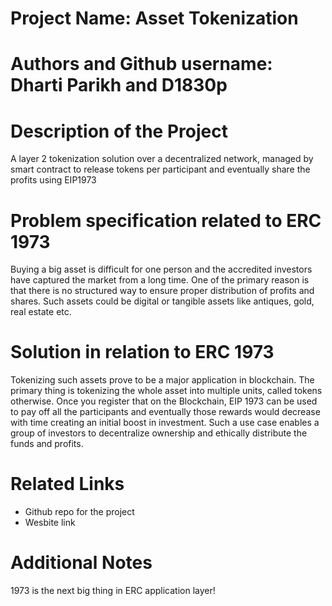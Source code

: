 # Project Name: Asset Tokenization 

# Authors and Github username: Dharti Parikh and D1830p

# Description of the Project 

A layer 2 tokenization solution over a decentralized network, managed by smart contract to release tokens per participant and eventually share the profits using EIP1973

# Problem specification related to ERC 1973

Buying a big asset is difficult for one person and the accredited investors have captured the market from a long time. 
One of the primary reason is that there is no structured way to ensure proper distribution of profits and shares.
Such assets could be digital or tangible assets like antiques, gold, real estate etc.

# Solution in relation to ERC 1973 

Tokenizing such assets prove to be a major application in blockchain. The primary thing is tokenizing the whole asset into multiple units, called tokens otherwise.
Once you register that on the Blockchain, EIP 1973 can be used to pay off all the participants and eventually those rewards would decrease with time creating an initial boost in investment. Such a use case enables a group of investors to decentralize ownership and ethically distribute the funds and profits.

# Related Links

* Github repo for the project
* Wesbite link

# Additional Notes 

 1973 is the next big thing in ERC application layer!

